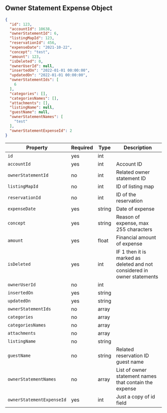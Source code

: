 ## Owner Statement Expense Object

```json
{
  "id": 123,
  "accountId": 10638,
  "ownerStatementId": 6,
  "listingMapId": 123,
  "reservationId": 456,
  "expenseDate": "2021-10-22",
  "concept": "test",
  "amount": 123,
  "isDeleted": 0,
  "ownerUserId": null,
  "insertedOn": "2022-01-01 00:00:00",
  "updatedOn": "2022-01-01 00:00:00",
  "ownerStatementIds": [
    6
  ],
  "categories": [],
  "categoriesNames": [],
  "attachments": [],
  "listingName": null,
  "guestName": null,
  "ownerStatementNames": [
    "test"
  ],
  "ownerStatementExpenseId": 2
}
```

Property | Required | Type   | Description
-------- |----------|--------| ----------- 
`id` | yes      | int    |
`accountId` | yes      | int    | Account ID
`ownerStatementId` | no       | int    | Related owner statement ID
`listingMapId` | no       | int    | ID of listing map
`reservationId` | no       | int    | ID of the reservation
`expenseDate` | yes      | string | Date of expense
`concept` | yes      | string | Reason of expense, max 255 characters
`amount` | yes      | float  | Financial amount of expense
`isDeleted` | yes      | int    | IF 1 then it is marked as deleted and not considered in owner statements
`ownerUserId` | no       | int    |
`insertedOn` | yes      | string |
`updatedOn` | yes      | string |
`ownerStatementIds` | no       | array  |
`categories` | no       | array  |
`categoriesNames` | no       | array  |
`attachments` | no       | array  |
`listingName` | no       | string |
`guestName` | no       | string | Related reservation ID guest name
`ownerStatementNames` | no       | array  | List of owner statement names that contain the expense
`ownerStatementExpenseId` | yes      | int    | Just a copy of id field
